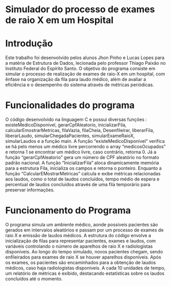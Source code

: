 # Simulador do processo de exames de raio X em um Hospital
# Introdução
Este trabalho foi desenvolvido pelos alunos Jhon Pinho e Lucas Lopes para a matéria de Estrutura de Dados, lecionada pelo professor Thiago Paixão no Instituto Federal do Espírito Santo. O objetivo do programa consiste em simular o processo de realização de exames de raio-X em um hospital, com ênfase na organização da fila para laudo médico, além de avaliar a eficiência e o desempenho do sistema através de métricas periódicas.
# Funcionalidades do programa
O código desenvolvido na linguagem C e possui diversas funções : existeMedicoDisponivel, gerarCpfAleatorio, inicializarFila, calcularEmostrarMetricas, filaVazia, filaCheia, Desenfileirar, liberarFila, liberarLaudo, simularChegadaPacientes, simularExameRaioX, simularLaudos e a função main. A função “existeMedicoDisponivel” verifica se há pelo menos um médico livre percorrendo o array “medicosOcupados” e retorna 1 se encontrar um médico livre, caso contrário, retorna 0. Já a função “gerarCpfAleatorio” gera um número de CPF aleatório no formato padrão nacional. A função “InicializarFila” aloca dinamicamente memória para a estrutura Fila, inicializa os campos e retorna o ponteiro. Enquanto a função “CalcularEMostrarMetricas” calcula e exibe métricas relacionadas aos laudos, como o total de laudos concluídos, tempo médio de espera e percentual de laudos concluídos através de uma fila temporário para preservar informações. 
# Funcionamento do Programa
O programa simula um ambiente médico, aonde possíveis pacientes são gerados em intervalos aleatórios e passam por um processo de exames de raio X e emissão de laudos médicos. A estrutura do código envolve a inicialização de filas para representar pacientes, exames e laudos, com variáveis controlando o número de aparelhos de raio X e radiologistas disponíveis. Ao longo do tempo simulado, novos pacientes chegam, sendo enfileirados para exames de raio X se houver aparelhos disponíveis. Após os exames, os pacientes são encaminhados para a obtenção de laudos médicos, caso haja radiologistas disponíveis. A cada 10 unidades de tempo, um relatório de métricas é exibido, destacando estatísticas sobre os laudos concluídos até o momento.
